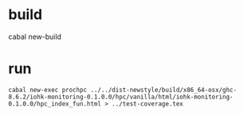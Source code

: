 
build
=====

cabal new-build



run
===

```
cabal new-exec prochpc ../../dist-newstyle/build/x86_64-osx/ghc-8.6.2/iohk-monitoring-0.1.0.0/hpc/vanilla/html/iohk-monitoring-0.1.0.0/hpc_index_fun.html > ../test-coverage.tex
```

